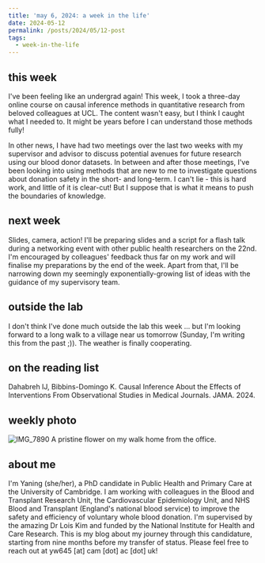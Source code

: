 ```yaml
---
title: 'may 6, 2024: a week in the life'
date: 2024-05-12
permalink: /posts/2024/05/12-post
tags:
  - week-in-the-life
---
```


this week
------
I've been feeling like an undergrad again! This week, I took a three-day online course on causal inference methods in quantitative research from beloved colleagues at UCL. The content wasn't easy, but I think I caught what I needed to. It might be years before I can understand those methods fully! 

In other news, I have had two meetings over the last two weeks with my supervisor and advisor to discuss potential avenues for future research using our blood donor datasets. In between and after those meetings, I've been looking into using methods that are new to me to investigate questions about donation safety in the short- and long-term. I can't lie - this is hard work, and little of it is clear-cut! But I suppose that is what it means to push the boundaries of knowledge. 

next week
------
Slides, camera, action! I'll be preparing slides and a script for a flash talk during a networking event with other public health researchers on the 22nd. I'm encouraged by colleagues' feedback thus far on my work and will finalise my preparations by the end of the week. Apart from that, I'll be narrowing down my seemingly exponentially-growing list of ideas with the guidance of my supervisory team.

outside the lab
------
I don't think I've done much outside the lab this week ... but I'm looking forward to a long walk to a village near us tomorrow (Sunday, I'm writing this from the past ;)). The weather is finally cooperating.

on the reading list
------
Dahabreh IJ, Bibbins-Domingo K. Causal Inference About the Effects of Interventions From Observational Studies in Medical Journals. JAMA. 2024.

weekly photo
------
![IMG_7890](https://github.com/yaning-wu/yaning-wu.github.io/assets/145920710/3e3630b4-6d48-49dd-b301-629ad4ee355d)
A pristine flower on my walk home from the office.

about me
------
I'm Yaning (she/her), a PhD candidate in Public Health and Primary Care at the University of Cambridge. I am working with colleagues in the Blood and Transplant Research Unit, the Cardiovascular Epidemiology Unit, and NHS Blood and Transplant (England's national blood service) to improve the safety and efficiency of voluntary whole blood donation. I'm supervised by the amazing Dr Lois Kim and funded by the National Institute for Health and Care Research. This is my blog about my journey through this candidature, starting from nine months before my transfer of status. Please feel free to reach out at yw645 [at] cam [dot] ac [dot] uk!
